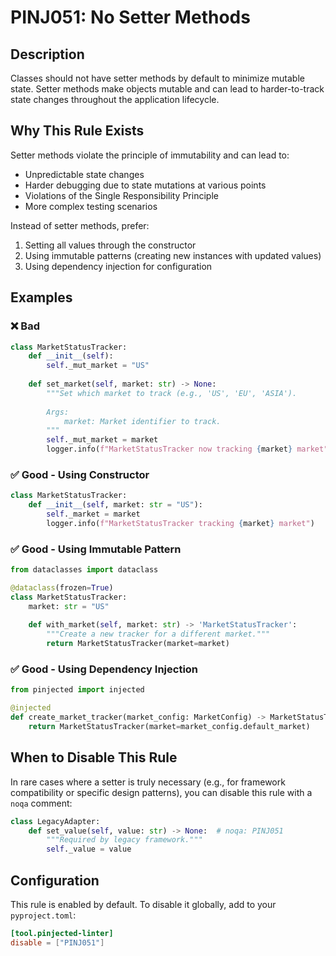 # PINJ051: No Setter Methods

## Description

Classes should not have setter methods by default to minimize mutable state. Setter methods make objects mutable and can lead to harder-to-track state changes throughout the application lifecycle.

## Why This Rule Exists

Setter methods violate the principle of immutability and can lead to:
- Unpredictable state changes
- Harder debugging due to state mutations at various points
- Violations of the Single Responsibility Principle
- More complex testing scenarios

Instead of setter methods, prefer:
1. Setting all values through the constructor
2. Using immutable patterns (creating new instances with updated values)
3. Using dependency injection for configuration

## Examples

### ❌ Bad

```python
class MarketStatusTracker:
    def __init__(self):
        self._mut_market = "US"
    
    def set_market(self, market: str) -> None:
        """Set which market to track (e.g., 'US', 'EU', 'ASIA').
        
        Args:
            market: Market identifier to track.
        """
        self._mut_market = market
        logger.info(f"MarketStatusTracker now tracking {market} market")
```

### ✅ Good - Using Constructor

```python
class MarketStatusTracker:
    def __init__(self, market: str = "US"):
        self._market = market
        logger.info(f"MarketStatusTracker tracking {market} market")
```

### ✅ Good - Using Immutable Pattern

```python
from dataclasses import dataclass

@dataclass(frozen=True)
class MarketStatusTracker:
    market: str = "US"
    
    def with_market(self, market: str) -> 'MarketStatusTracker':
        """Create a new tracker for a different market."""
        return MarketStatusTracker(market=market)
```

### ✅ Good - Using Dependency Injection

```python
from pinjected import injected

@injected
def create_market_tracker(market_config: MarketConfig) -> MarketStatusTracker:
    return MarketStatusTracker(market=market_config.default_market)
```

## When to Disable This Rule

In rare cases where a setter is truly necessary (e.g., for framework compatibility or specific design patterns), you can disable this rule with a `noqa` comment:

```python
class LegacyAdapter:
    def set_value(self, value: str) -> None:  # noqa: PINJ051
        """Required by legacy framework."""
        self._value = value
```

## Configuration

This rule is enabled by default. To disable it globally, add to your `pyproject.toml`:

```toml
[tool.pinjected-linter]
disable = ["PINJ051"]
```